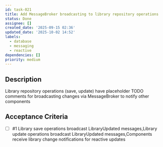 ```yaml
---
id: task-021
title: Add MessageBroker broadcasting to library repository operations
status: Done
assignee: []
created_date: '2025-09-15 02:36'
updated_date: '2025-10-02 14:52'
labels:
  - database
  - messaging
  - reactive
dependencies: []
priority: medium
---
```


## Description

Library repository operations (save, update) have placeholder TODO comments for broadcasting changes via MessageBroker to notify other components

## Acceptance Criteria
<!-- AC:BEGIN -->
- [ ] #1 Library save operations broadcast LibraryUpdated messages,Library update operations broadcast LibraryUpdated messages,Components receive library change notifications for reactive updates
<!-- AC:END -->
